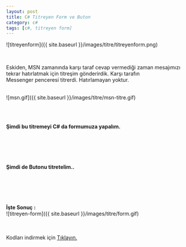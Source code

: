 ```yaml
---
layout: post
title: C# Titreyen Form ve Buton
category: c#
tags: [c#, titreyen form]
---
```

![titreyenform]({{ site.baseurl }}/images/titre/titreyenform.png)


<br>

Eskiden, MSN zamanında karşı taraf cevap vermediği zaman mesajımızı tekrar hatırlatmak için titreşim gönderirdik. Karşı tarafın Messenger penceresi titrerdi. Hatırlamayan yoktur. 

<br>
![msn.gif]({{ site.baseurl }}/images/titre/msn-titre.gif)

<br><br>

<b>Şimdi bu titremeyi C# da formumuza yapalım.</b>

<br>


<script src="https://gist.github.com/yldrmzffr/9803e31ed1c5f9b25dff64595b385215.js"></script>


<br><br>

<b>Şimdi de Butonu titretelim..</b>

<br>

<script src="https://gist.github.com/yldrmzffr/bc1a9e9a1f9f199dfff29609c723a2ef.js"></script>


<br><br>

<b>İşte Sonuç :</b>
<br>
![titreyen-form]({{ site.baseurl }}/images/titre/form.gif)

<br><br>
Kodları indirmek için <a href="https://yldrmzffr.com/dosyalar/titre.zip">Tıklayın.</a>